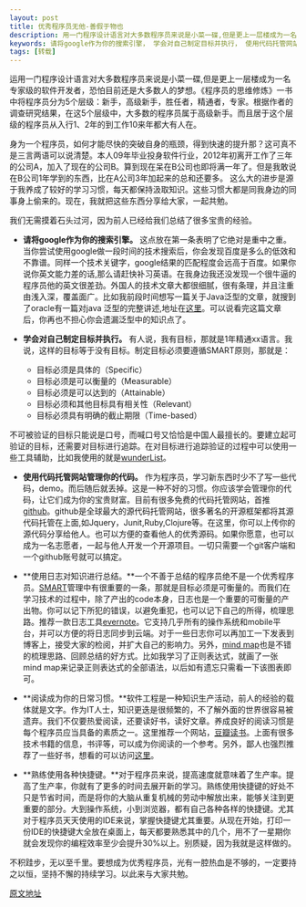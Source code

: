 ```yaml
---
layout: post
title: 优秀程序员无他-善假于物也
description: 用一门程序设计语言对大多数程序员来说是小菜一碟,但是更上一层楼成为一名专家级的软件开发者，恐怕目前还是大多数人的梦想。《程序员的思维修炼》一书中将程序员分为5个层级：新手，高级新手，胜任者，精通者，专家。根据作者的调查研究结果，在这5个层级中，大多数的程序员属于高级新手。
keywords: 请将google作为你的搜索引擎， 学会对自己制定目标并执行， 使用代码托管网站管理你的代码， 使用日志对知识进行总结， 阅读成为你的日常习惯，熟练使用各种快捷键 
tags: [转载]
---
```


运用一门程序设计语言对大多数程序员来说是小菜一碟,但是更上一层楼成为一名专家级的软件开发者，恐怕目前还是大多数人的梦想。《程序员的思维修炼》一书中将程序员分为5个层级：新手，高级新手，胜任者，精通者，专家。根据作者的调查研究结果，在这5个层级中，大多数的程序员属于高级新手。而且居于这个层级的程序员从入行1、2年的到工作10来年都大有人在。

身为一个程序员，如何才能尽快的突破自身的瓶颈，得到快速的提升那？这可真不是三言两语可以说清楚。本人09年毕业投身软件行业，2012年初离开工作了三年的公司A，加入了现在的公司B。算到现在呆在B公司也即将满一年了。但是我敢说在B公司1年学到的东西，比在A公司3年加起来的总和还要多。 这么大的进步是源于我养成了较好的学习习惯，每天都保持汲取知识。这些习惯大都是同我身边的同事身上偷来的。现在，我就把这些东西分享给大家，一起共勉。

我们无需摸着石头过河，因为前人已经给我们总结了很多宝贵的经验。

- **请将google作为你的搜索引擎。** 这点放在第一条表明了它绝对是重中之重。当你尝试使用google做一段时间的技术搜索后，你会发现百度是多么的低效和不靠谱。同样一个技术关键字，google结果的匹配程度会远高于百度。如果你说你英文能力差的话,那么请赶快补习英语。在我身边我还没发现一个很牛逼的程序员他的英文很差劲。外国人的技术文章大都很细腻，很有条理，并且注重由浅入深，覆盖面广。比如我前段时间想写一篇关于Java泛型的文章，就搜到了oracle有一篇对java 泛型的完整讲述,地址在[这里](https://www.google.com/url?sa=t&rct=j&q=&esrc=s&source=web&cd=1&ved=0CDYQFjAA&url=http%3A%2F%2Fdocs.oracle.com%2Fjavase%2Ftutorial%2Fjava%2Fgenerics%2F&ei=1eVNUamWA6n5iwL2k4GwDA&usg=AFQjCNE_MIRvBiqQZ_SkkhWZE1zbmugQ-g&sig2=-xoQZ568IgYPIftOXFy_MA)。可以说看完这篇文章后，你再也不担心你会遗漏泛型中的知识点了。

- **学会对自己制定目标并执行。** 有人说，我有目标，那就是1年精通xx语言。我说，这样的目标等于没有目标。制定目标必须要遵循SMART原则，那就是：

   - 目标必须是具体的（Specific）
   - 目标必须是可以衡量的（Measurable）
   - 目标必须是可以达到的（Attainable）
   - 目标必须和其他目标具有相关性（Relevant）
   - 目标必须具有明确的截止期限（Time-based）

不可被验证的目标只能说是口号，而喊口号又恰恰是中国人最擅长的。要建立起可验证的目标，还需要对目标进行追踪。在对目标进行追踪验证的过程中可以使用一些工具辅助，比如我使用的就是[wunderList](https://www.wunderlist.com/)。

- **使用代码托管网站管理你的代码。** 作为程序员，学习新东西时少不了写一些代码，demo。而后随后就丢掉。这是一种不好的习惯。你应该学会管理你的代码，让它们成为你的宝贵财富。目前有很多免费的代码托管网站，首推[github](https://github.com/)。github是全球最大的源代码托管网站，很多著名的开源框架都将其源代码托管在上面,如Jquery，Junit,Ruby,Clojure等。在这里，你可以上传你的源代码分享给他人。也可以方便的查看他人的优秀源码。如果你愿意，也可以成为一名志愿者，一起与他人开发一个开源项目。一切只需要一个git客户端和一个github账号就可以搞定。

- **使用日志对知识进行总结。**一个不善于总结的程序员绝不是一个优秀程序员。[SMART](https://wiki.mbalib.com/wiki/SMART%E5%8E%9F%E5%88%99)管理中有很重要的一条，那就是目标必须是可衡量的。而我们在学习技术的过程中，除了产出的code本身，日志也是一个重要的可衡量的产出物。你可以记下所犯的错误，以避免重犯，也可以记下自己的所得，梳理思路。推荐一款日志工具[evernote](https://evernote.com/)。它支持几乎所有的操作系统和mobile平台，并可以方便的将日志同步到云端。对于一些日志你可以再加工一下发表到博客上，接受大家的检阅，并扩大自己的影响力。另外，[mind map](https://en.wikipedia.org/wiki/Mind_map)也是不错的梳理思路、回顾总结的好方式。比如我学习了正则表达式，就画了一张mind map来记录正则表达式的全部语法，以后如有遗忘只需看一下该图表即可。

- **阅读成为你的日常习惯。**软件工程是一种知识生产活动，前人的经验的载体就是文字。作为IT人士，知识更迭是很频繁的，不了解外面的世界很容易被遗弃。我们不仅要热爱阅读，还要读好书，读好文章。养成良好的阅读习惯是每个程序员应当具备的素质之一。这里推荐一个网站，[豆瓣读书](https://www.douban.com/)。上面有很多技术书籍的信息，书评等，可以成为你阅读的一个参考。另外，鄙人也强烈推荐了一些好书，想看的可以访问[这里](https://huangbowen.net/blog/2013/02/18/thoughtworks-reading-book/)。

- **熟练使用各种快捷键。**对于程序员来说，提高速度就意味着了生产率。提高了生产率，你就有了更多的时间去展开新的学习。熟练使用快捷键的好处不只是节省时间，而是将你的大脑从重复机械的劳动中解放出来，能够关注到更重要的部分。大到操作系统，小到浏览器，都有自己各种各样的快捷键。尤其对于程序员天天使用的IDE来说，掌握快捷键尤其重要。从现在开始，打印一份IDE的快捷键大全放在桌面上，每天都要熟悉其中的几个，用不了一星期你就会发现你的编程效率至少会提升30%以上。别质疑，因为我就是这样做的。

不积跬步，无以至千里。要想成为优秀程序员，光有一腔热血是不够的，一定要持之以恒，坚持不懈的持续学习。以此来与大家共勉。

[原文地址](https://huangbowen.net/blog/2013/03/24/senior-programer-good-habits/) 
